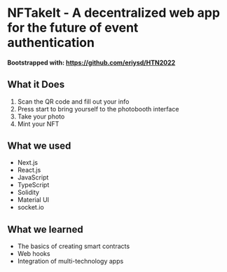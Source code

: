 
# NFTakeIt - A decentralized web app for the future of event authentication

#### Bootstrapped with: https://github.com/eriysd/HTN2022


## What it Does
1. Scan the QR code and fill out your info
2. Press start to bring yourself to the photobooth interface
3. Take your photo
4. Mint your NFT


## What we used
- Next.js 
- React.js
- JavaScript
- TypeScript
- Solidity
- Material UI
- socket.io

## What we learned
- The basics of creating smart contracts
- Web hooks
- Integration of multi-technology apps
